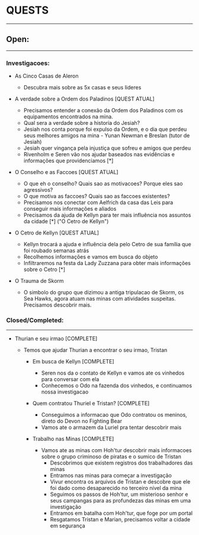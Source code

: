 # QUESTS
----

## Open:
----
### Investigacoes:

 - As Cinco Casas de Aleron
    - Descubra mais sobre as 5x casas e seus lideres

- A verdade sobre a Ordem dos Paladinos [QUEST ATUAL]
    - Precisamos entender a conexão da Ordem dos Paladinos com os equipamentos encontrados na mina.
    - Qual sera a verdade sobre a historia do Jesiah?
    - Jesiah nos conta porque foi expulso da Ordem, e o dia que perdeu seus melhores amigos na mina - Yunan Newman e Breslan (tutor de Jesiah)
    - Jesiah quer vingança pela injustiça que sofreu e amigos que perdeu 
    - Rivenholm e Seren vão nos ajudar baseados nas evidências e informações que providenciamos [*]

- O Conselho e as Faccoes [QUEST ATUAL]
    - O que eh o conselho? Quais sao as motivacoes? Porque eles sao agressivos?
    - O que motiva as faccoes? Quais sao as faccoes existentes?
    - Precisamos nos conectar com Aelfrich da casa das Leis para conseguir mais informações e aliados 
    - Precisamos da ajuda de Kellyn para ter mais influência nos assuntos da cidade [*] ("O Cetro de Kellyn")

- O Cetro de Kellyn [QUEST ATUAL]
    - Kellyn trocará a ajuda e influência dela pelo Cetro de sua família que foi roubado semanas atrás
    - Recolhemos informações e vamos em busca do objeto
    - Infiltraremos na festa da Lady Zuzzana para obter mais informações sobre o Cetro [*]

- O Trauma de Skorm
    - O simbolo do grupo que dizimou a antiga tripulacao de Skorm, os Sea Hawks, agora atuam nas minas com atividades suspeitas. Precisamos descobrir mais.

### Closed/Completed:
----

- Thurian e seu irmao [COMPLETE]
    - Temos que ajudar Thurian a encontrar o seu irmao, Tristan

        - Em busca de Kellyn [COMPLETE]
            - Seren nos da o contato de Kellyn e vamos ate os vinhedos para conversar com ela
            - Conhecemos o Odo na fazenda dos vinhedos, e continuamos nossa investigacao

        - Quem contratou Thuriel e Tristan? [COMPLETE]
            - Conseguimos a informacao que Odo contratou os meninos, direto do Devon no Fighting Bear
            - Vamos ate o armazem da Luriel pra tentar descobrir mais
        
        - Trabalho nas Minas [COMPLETE]
            - Vamos ate as minas com Hoh'tur descobrir mais informacoes sobre o grupo criminoso de piratas e o sumico de Tristan
                - Descobrimos que existem registros dos trabalhadores das minas
                - Entramos nas minas para começar a investigação
                - Vivur encontra os arquivos de Tristan e descobre que ele foi dado como desaparecido no terceiro nível da mina
                - Seguimos os passos de Hoh'tur, um misterioso senhor e seus campangas para as profundezas das minas em uma investigação
                - Entramos em batalha com Hoh'tur, que foge por um portal
                - Resgatamos Tristan e Marian, precisamos voltar a cidade em segurança
                        